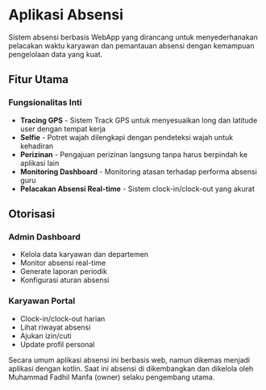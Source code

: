 # Aplikasi Absensi

Sistem absensi berbasis WebApp yang dirancang untuk menyederhanakan pelacakan waktu karyawan dan pemantauan absensi dengan kemampuan pengelolaan data yang kuat.

## Fitur Utama

### Fungsionalitas Inti

- **Tracing GPS** - Sistem Track GPS untuk menyesuaikan long dan latitude user dengan tempat kerja
- **Selfie** - Potret wajah dilengkapi dengan pendeteksi wajah untuk kehadiran
- **Perizinan** - Pengajuan perizinan langsung tanpa harus berpindah ke aplikasi lain
- **Monitoring Dashboard** - Monitoring atasan terhadap performa absensi guru
- **Pelacakan Absensi Real-time** - Sistem clock-in/clock-out yang akurat

## Otorisasi

### Admin Dashboard

- Kelola data karyawan dan departemen
- Monitor absensi real-time
- Generate laporan periodik
- Konfigurasi aturan absensi

### Karyawan Portal

- Clock-in/clock-out harian
- Lihat riwayat absensi
- Ajukan izin/cuti
- Update profil personal

Secara umum aplikasi absensi ini berbasis web, namun dikemas menjadi aplikasi dengan kotlin. Saat ini absensi di dikembangkan dan dikelola oleh Muhammad Fadhil Manfa (owner) selaku pengembang utama.
